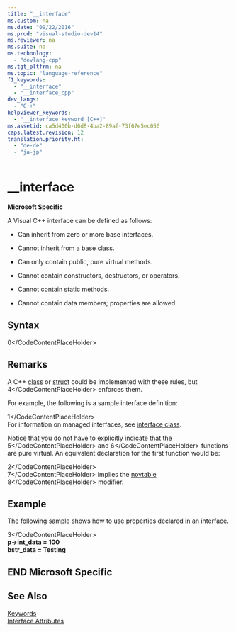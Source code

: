 ```yaml
---
title: "__interface"
ms.custom: na
ms.date: "09/22/2016"
ms.prod: "visual-studio-dev14"
ms.reviewer: na
ms.suite: na
ms.technology: 
  - "devlang-cpp"
ms.tgt_pltfrm: na
ms.topic: "language-reference"
f1_keywords: 
  - "__interface"
  - "__interface_cpp"
dev_langs: 
  - "C++"
helpviewer_keywords: 
  - "__interface keyword [C++]"
ms.assetid: ca5d400b-d6d8-4ba2-89af-73f67e5ec056
caps.latest.revision: 12
translation.priority.ht: 
  - "de-de"
  - "ja-jp"
---
```

# __interface
**Microsoft Specific**  
  
 A Visual C++ interface can be defined as follows:  
  
-   Can inherit from zero or more base interfaces.  
  
-   Cannot inherit from a base class.  
  
-   Can only contain public, pure virtual methods.  
  
-   Cannot contain constructors, destructors, or operators.  
  
-   Cannot contain static methods.  
  
-   Cannot contain data members; properties are allowed.  
  
## Syntax  
  
<CodeContentPlaceHolder>0\</CodeContentPlaceHolder>  
## Remarks  
 A C++ [class](../vs140/class--c---.md) or [struct](../vs140/struct--c---.md) could be implemented with these rules, but <CodeContentPlaceHolder>4\</CodeContentPlaceHolder> enforces them.  
  
 For example, the following is a sample interface definition:  
  
<CodeContentPlaceHolder>1\</CodeContentPlaceHolder>  
 For information on managed interfaces, see [interface class](../vs140/interface-class---c---component-extensions-.md).  
  
 Notice that you do not have to explicitly indicate that the <CodeContentPlaceHolder>5\</CodeContentPlaceHolder> and <CodeContentPlaceHolder>6\</CodeContentPlaceHolder> functions are pure virtual. An equivalent declaration for the first function would be:  
  
<CodeContentPlaceHolder>2\</CodeContentPlaceHolder>  
 <CodeContentPlaceHolder>7\</CodeContentPlaceHolder> implies the [novtable](../vs140/novtable.md) <CodeContentPlaceHolder>8\</CodeContentPlaceHolder> modifier.  
  
## Example  
 The following sample shows how to use properties declared in an interface.  
  
<CodeContentPlaceHolder>3\</CodeContentPlaceHolder>  
 **p->int_data = 100**  
**bstr_data = Testing**   
## END Microsoft Specific  
  
## See Also  
 [Keywords](../vs140/keywords--c---.md)   
 [Interface Attributes](../vs140/interface-attributes.md)